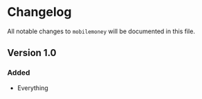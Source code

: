 # Changelog

All notable changes to `mobilemoney` will be documented in this file.

## Version 1.0

### Added
- Everything
